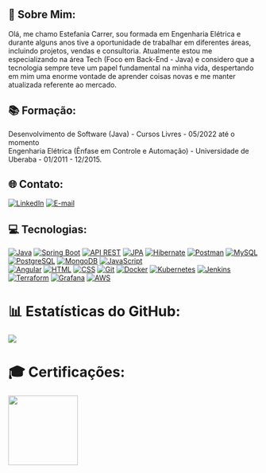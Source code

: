 
## 💫 Sobre Mim: 


Olá, me chamo Estefania Carrer, sou formada em Engenharia Elétrica e durante alguns anos tive a oportunidade de trabalhar em diferentes áreas, incluindo projetos, vendas e consultoria. Atualmente estou me especializando na área Tech (Foco em Back-End - Java) e considero que a tecnologia sempre teve um papel fundamental na minha vida, despertando em mim uma enorme vontade de aprender coisas novas e me manter atualizada referente ao mercado.
</br>

## 📚 Formação: 


Desenvolvimento de Software (Java) - Cursos Livres - 05/2022 até o momento</br>
Engenharia Elétrica (Ênfase em Controle e Automação) - Universidade de Uberaba - 01/2011 - 12/2015. 
</br>

 ## 🌐 Contato:
 
[![LinkedIn](https://img.shields.io/badge/LinkedIn-%230077B5.svg?logo=linkedin&logoColor=white)](https://www.linkedin.com/in/estefania-carrer-49659110a/)
 [![E-mail](https://img.shields.io/badge/Email-Direto-red)](estefania.carrer@hotmail.com) 
</br>


## 💻 Tecnologias:


 [![Java](https://img.shields.io/badge/-Java-orange)](https://www.java.com/pt-BR/) 
 [![Spring Boot](https://img.shields.io/badge/-Spring%20Boot-brightgreen)](https://spring.io/projects/spring-boot) 
 [![API REST](https://img.shields.io/badge/-API%20REST-blueviolet)](https://restfulapi.net/) 
 [![JPA](https://img.shields.io/badge/-JPA-informational)](https://www.oracle.com/br/java/technologies/java-persistence-api.html) 
 [![Hibernate](https://img.shields.io/badge/-Hibernate-yellow)](https://hibernate.org/) 
 [![Postman](https://img.shields.io/badge/-Postman-orange)](https://www.postman.com/) 
 [![MySQL](https://img.shields.io/badge/-MySQL-blue)](https://www.mysql.com/) 
 [![PostgreSQL](https://img.shields.io/badge/-PostgreSQL-blue)](https://www.postgresql.org/) 
 [![MongoDB](https://img.shields.io/badge/-MongoDB-green)](https://www.mongodb.com/)
 [![JavaScript](https://img.shields.io/badge/-JavaScript-yellow)](https://developer.mozilla.org/pt-BR/docs/Web/JavaScript) </br>
 [![Angular](https://img.shields.io/badge/-Angular-red)](https://angular.io/) 
 [![HTML](https://img.shields.io/badge/-HTML-orange)](https://developer.mozilla.org/pt-BR/docs/Web/HTML) 
 [![CSS](https://img.shields.io/badge/-CSS-blue)](https://developer.mozilla.org/pt-BR/docs/Web/CSS) 
 [![Git](https://img.shields.io/badge/-Git-red)](https://git-scm.com/) 
 [![Docker](https://img.shields.io/badge/-Docker-blue)](https://www.docker.com/) 
 [![Kubernetes](https://img.shields.io/badge/-Kubernetes-blue)](https://kubernetes.io/pt/) 
 [![Jenkins](https://img.shields.io/badge/-Jenkins-red)](https://www.jenkins.io/) 
 [![Terraform](https://img.shields.io/badge/-Terraform-blue)](https://www.terraform.io/) 
 [![Grafana](https://img.shields.io/badge/-Grafana-orange)](https://grafana.com/) 
 [![AWS](https://img.shields.io/badge/-AWS-yellow)](https://aws.amazon.com/) 
</br>


# 📊 Estatísticas do GitHub: 

![](https://github-readme-stats.vercel.app/api/top-langs/?username=estefaniacarrer&theme=dark&hide_border=false&include_all_commits=false&count_private=false&layout=compact) 
</br>
# 🎓 Certificações:
<div>
  <img height="140em" src="https://github.com/a-lloma/a-lloma/assets/35180706/fbdbf793-5611-42bb-824a-19cc2a3fad02.png"/>
</div>

